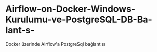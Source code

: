 # Airflow-on-Docker-Windows-Kurulumu-ve-PostgreSQL-DB-Ba-lant-s-
Docker üzerinde Airflow'a PostgreSql bağlantısı
